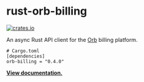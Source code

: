 # rust-orb-billing

[![crates.io](https://img.shields.io/crates/v/orb-billing.svg)](https://crates.io/crates/orb-billing)

An async Rust API client for the [Orb] billing platform.

```
# Cargo.toml
[dependencies]
orb-billing = "0.4.0"
```

**[View documentation.](https://docs.rs/orb-billing/0.4.0)**

[Orb]: https://withorb.com
